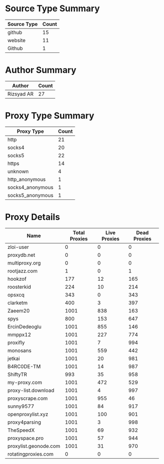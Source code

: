 # Source Type Summary

| Source Type | Count |
|-------------|-------|
| github | 15 |
| website | 11 |
| Github | 1 |


# Author Summary

| Author | Count |
|--------|-------|
| Rizsyad AR | 27 |


# Proxy Type Summary

| Proxy Type | Count |
|------------|-------|
| http | 21 |
| socks4 | 20 |
| socks5 | 22 |
| https | 14 |
| unknown | 4 |
| http_anonymous | 1 |
| socks4_anonymous | 1 |
| socks5_anonymous | 1 |


# Proxy Details

| Name | Total Proxies | Live Proxies | Dead Proxies |
|------|---------------|--------------|---------------|
| zloi-user | 0 | 0 | 0 |
| proxydb.net | 0 | 0 | 0 |
| multiproxy.org | 0 | 0 | 0 |
| rootjazz.com | 1 | 0 | 1 |
| hookzof | 177 | 12 | 165 |
| roosterkid | 224 | 10 | 214 |
| opsxcq | 343 | 0 | 343 |
| clarketm | 400 | 3 | 397 |
| Zaeem20 | 1001 | 838 | 163 |
| spys | 800 | 153 | 647 |
| ErcinDedeoglu | 1001 | 855 | 146 |
| mmppx12 | 1001 | 227 | 774 |
| proxifly | 1001 | 7 | 994 |
| monosans | 1001 | 559 | 442 |
| jetkai | 1001 | 20 | 981 |
| B4RC0DE-TM | 1001 | 14 | 987 |
| ShiftyTR | 993 | 35 | 958 |
| my-proxy.com | 1001 | 472 | 529 |
| proxy-list.download | 1001 | 4 | 997 |
| proxyscrape.com | 1001 | 955 | 46 |
| sunny9577 | 1001 | 84 | 917 |
| openproxylist.xyz | 1001 | 100 | 901 |
| proxy4parsing | 1001 | 3 | 998 |
| TheSpeedX | 1001 | 69 | 932 |
| proxyspace.pro | 1001 | 57 | 944 |
| proxylist.geonode.com | 1001 | 31 | 970 |
| rotatingproxies.com | 0 | 0 | 0 |
